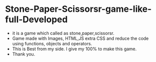 # Stone-Paper-Scissorsr-game-like-full-Developed
- it is a game which called as stone,paper,scissorsr.
- Game made with Images, HTML,JS extra CSS and reduce the code using functions, objects and operators.
- This is Best  from my side. I give my 100% to make this game.
- Thank you.
